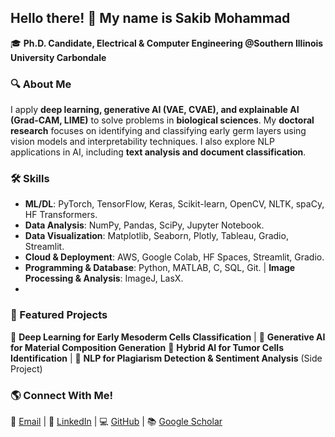 ## Hello there! 👋 My name is Sakib Mohammad

🎓 **Ph.D. Candidate, Electrical & Computer Engineering @Southern Illinois University Carbondale**  

### 🔍 About Me
I apply **deep learning, generative AI (VAE, CVAE), and explainable AI (Grad-CAM, LIME)** to solve problems in **biological sciences**. My **doctoral research** focuses on identifying and classifying early germ layers using vision models and interpretability techniques. I also explore NLP applications in AI, including **text analysis and document classification**.  

### 🛠 Skills
- **ML/DL**: PyTorch, TensorFlow, Keras, Scikit-learn, OpenCV, NLTK, spaCy, HF Transformers. 
- **Data Analysis**: NumPy, Pandas, SciPy, Jupyter Notebook.  
- **Data Visualization**: Matplotlib, Seaborn, Plotly, Tableau, Gradio, Streamlit. 
- **Cloud & Deployment**: AWS, Google Colab, HF Spaces, Streamlit, Gradio. 
- **Programming & Database**: Python, MATLAB, C, SQL, Git. | **Image Processing & Analysis**: ImageJ, LasX.
- 
### 🚀 Featured Projects
🔹 **Deep Learning for Early Mesoderm Cells Classification**  | 🔹 **Generative AI for Material Composition Generation** 
🔹 **Hybrid AI for Tumor Cells Identification**  | 🔹 **NLP for Plagiarism Detection & Sentiment Analysis** (Side Project)  

### 🌎 Connect With Me!
📧 [Email](mailto:sakibmohammad1994@gmail.com) | 🔗 [LinkedIn](https://www.linkedin.com/in/sakibmohammad1) | 💻 [GitHub](https://github.com/sakibmohammad) | 📚 [Google Scholar](https://scholar.google.com/citations?user=4wFZT0AAAAAJ&hl=en)  
